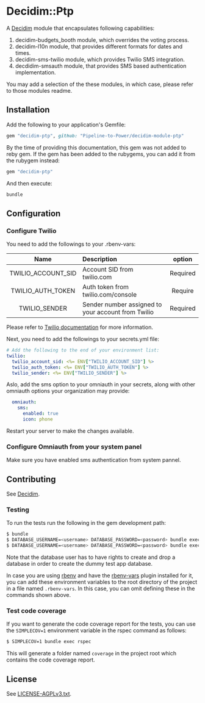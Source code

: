 # Decidim::Ptp

A [Decidim](https://github.com/decidim/decidim) module that encapsulates following capabilities:
1. decidim-budgets_booth module, which overrides the voting process.
2. decidim-l10n module, that provides different formats for dates and times.
3. decidim-sms-twilio module, which provides Twilio SMS integration.
4. decdidim-smsauth module, that provides SMS based authentication implementation.

You may add a selection of the these modules, in which case, please refer to those modules readme.

## Installation

Add the following to your application's Gemfile:

```ruby
gem "decidim-ptp", github: "Pipeline-to-Power/decidim-module-ptp"
```
By the time of providing this documentation, this gem was not added to reby gem. If the gem has been added to the
rubygems, you can add it from the rubygem instead:

```ruby
gem "decidim-ptp"
```
And then execute:

```bash
bundle
```

## Configuration

### Configure Twilio

You need to add the followings to your .rbenv-vars:

| Name                    | Description                                        | option   |
|    :---:                | :---                                               |   :---:  |
| TWILIO_ACCOUNT_SID      | Account SID from twilio.com                        | Required |
| TWILIO_AUTH_TOKEN       | Auth token from twilio.com/console                 | Require  |
| TWILIO_SENDER           | Sender number assigned to your account from Twilio | Required |


Please refer to [Twilio documentation](https://www.twilio.com/docs/twilio-cli) for more information.

Next, you need to add the followings to your secrets.yml file:

```yml
# Add the following to the end of your environment list:
twilio:
  twilio_account_sid: <%= ENV["TWILIO_ACCOUNT_SID"] %>
  twilio_auth_token: <%= ENV["TWILIO_AUTH_TOKEN"] %>
  twilio_sender: <%= ENV["TWILIO_SENDER"] %>
```

Aslo, add the sms option to your omniauth in your secrets, along with other omniauth options your organization may
provide:

```yml
  omniauth:
    sms:
      enabled: true
      icon: phone
```
Restart your server to make the changes available.

### Configure Omniauth from your system panel

Make sure you have enabled sms authentication from system pannel.

## Contributing

See [Decidim](https://github.com/decidim/decidim).

### Testing

To run the tests run the following in the gem development path:

```bash
$ bundle
$ DATABASE_USERNAME=<username> DATABASE_PASSWORD=<password> bundle exec rake test_app
$ DATABASE_USERNAME=<username> DATABASE_PASSWORD=<password> bundle exec rspec
```

Note that the database user has to have rights to create and drop a database in
order to create the dummy test app database.

In case you are using [rbenv](https://github.com/rbenv/rbenv) and have the
[rbenv-vars](https://github.com/rbenv/rbenv-vars) plugin installed for it, you
can add these environment variables to the root directory of the project in a
file named `.rbenv-vars`. In this case, you can omit defining these in the
commands shown above.

### Test code coverage

If you want to generate the code coverage report for the tests, you can use
the `SIMPLECOV=1` environment variable in the rspec command as follows:

```bash
$ SIMPLECOV=1 bundle exec rspec
```

This will generate a folder named `coverage` in the project root which contains
the code coverage report.


## License

See [LICENSE-AGPLv3.txt](LICENSE-AGPLv3.txt).
